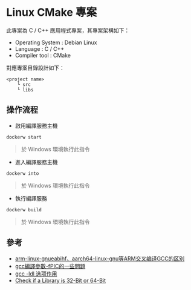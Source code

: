 # Linux CMake 專案

此專案為 C / C++ 應用程式專案，其專案架構如下：

+ Operating System : Debian Linux
+ Language : C / C++
+ Compiler tool : CMake

對應專案目錄設計如下：

```
<project name>
    └ src
    └ libs
```

## 操作流程

+ 啟用編譯服務主機

```
dockerw start
```
> 於 Windows 環境執行此指令

+ 進入編譯服務主機

```
dockerw into
```
> 於 Windows 環境執行此指令

+ 執行編譯服務

```
dockerw build
```
> 於 Windows 環境執行此指令

## 參考

+ [arm-linux-gnueabihf、aarch64-linux-gnu等ARM交叉编译GCC的区别](https://blog.csdn.net/Namcodream521/article/details/88379307)
+ [gcc編譯參數-fPIC的一些問題](https://jasonblog.github.io/note/linked_and_loader/gccbian_yi_can_6570-_fpic_de_yi_xie_wen_ti.html)
+ [gcc -ldl 选项作用](https://www.cnblogs.com/SZxiaochun/p/7718621.html)
+ [Check if a Library is 32-Bit or 64-Bit](https://www.baeldung.com/linux/check-library-32-or-64-bit)
